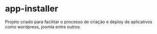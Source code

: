 app-installer
=============

Projeto criado para facilitar o processo de criação e deploy de aplicativos como wordpress, joomla entre outros
